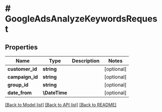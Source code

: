 # # GoogleAdsAnalyzeKeywordsRequest

## Properties

Name | Type | Description | Notes
------------ | ------------- | ------------- | -------------
**customer_id** | **string** |  | [optional]
**campaign_id** | **string** |  | [optional]
**group_id** | **string** |  | [optional]
**date_from** | **\DateTime** |  | [optional]

[[Back to Model list]](../../README.md#models) [[Back to API list]](../../README.md#endpoints) [[Back to README]](../../README.md)
